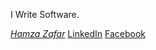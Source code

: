 I Write Software.


*[Hamza Zafar](https://hamzafer.me/)*
[LinkedIn](https://www.linkedin.com/in/ihamzafer/)
[Facebook](https://www.facebook.com/mughal.hamzazafer/)
